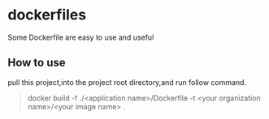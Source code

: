 # dockerfiles
Some Dockerfile are easy to use and useful

## How to use

pull this project,into the project root directory,and run follow command.

> docker build -f ./&lt;application name&gt;/Dockerfile -t &lt;your organization name&gt;/&lt;your image name&gt; .

